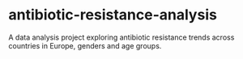 # antibiotic-resistance-analysis
A data analysis project exploring antibiotic resistance trends across countries in Europe, genders and age groups.
